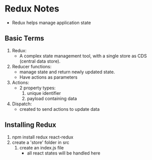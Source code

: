 # Redux Notes
- Redux helps manage application state 

## Basic Terms
1. Redux: 
    - A complex state management tool, with a single store as CDS (central data store). 
2. Reducer functions: 
    - manage state and return newly updated state. 
    - Have actions as parameters
3. Actions: 
    - 2 property types: 
        1. unique identifier
        2. payload containing data
4. Dispatch: 
    - created to send actions to update data

## Installing Redux
1. npm install redux react-redux
2. create a 'store' folder in src
    1. create an index.js file 
        - all react states will be handled here